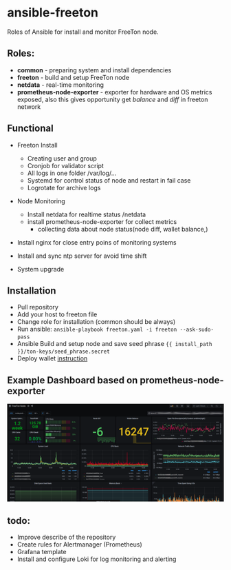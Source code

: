 # ansible-freeton

Roles of Ansible for install and monitor FreeTon node.

## Roles:

- **common** - preparing system and install dependencies
- **freeton** - build and setup FreeTon node
- **netdata** - real-time monitoring
- **prometheus-node-exporter** - exporter for hardware and OS metrics exposed, also this gives opportunity get _balance_ and _diff_ in freeton network

## Functional

- Freeton Install

  - Creating user and group
  - Cronjob for validator script
  - All logs in one folder /var/log/...
  - Systemd for control status of node and restart in fail case
  - Logrotate for archive logs

- Node Monitoring
  - Install netdata for realtime status <host>/netdata
  - install prometheus-node-exporter for collect metrics
    - collecting data about node status(node diff, wallet balance,)
- Install nginx for close entry poins of monitoring systems
- Install and sync ntp server for avoid time shift

* System upgrade

## Installation

- Pull repository
- Add your host to freeton file
- Change role for installation (common should be always)
- Run ansible: `ansible-playbook freeton.yaml -i freeton --ask-sudo-pass`
- Ansible Build and setup node and save seed phrase `{{ install_path }}/ton-keys/seed_phrase.secret`
- Deploy wallet [instruction](https://docs.ton.dev/86757ecb2/v/0/p/94921e-multisignature-wallet-management-in-tonos-cli)

## Example Dashboard based on prometheus-node-exporter

![Alt text](FreeTon.png?raw=true "Title")

## todo:

- Improve describe of the repository
- Create rules for Alertmanager (Prometheus)
- Grafana template
- Install and configure Loki for log monitoring and alerting
